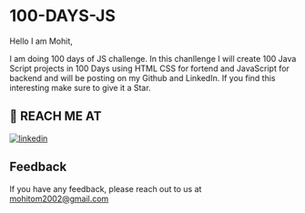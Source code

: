 
# 100-DAYS-JS

Hello I am Mohit,
 

I am doing 100 days of JS challenge. In this chanllenge I will create 100 Java Script projects in 100 Days using HTML CSS for fortend and JavaScript for backend
and will be posting on my Github and LinkedIn. 
If you find this interesting make sure to give it a Star.
## 🔗 REACH ME AT

[![linkedin](https://img.shields.io/badge/linkedin-0A66C2?style=for-the-badge&logo=linkedin&logoColor=white)](https://www.linkedin.com/in/mohit-kumar-dubey-7b5060203//)


## Feedback

If you have any feedback, please reach out to us at mohitom2002@gmail.com

